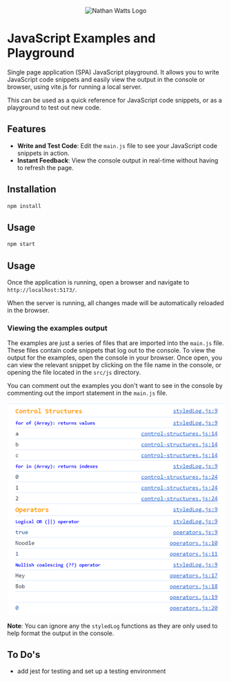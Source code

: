 <p align="center"> <img src="https://nathanwatts.xyz/favicon.svg" width="200" alt="Nathan Watts Logo"> </p>

# JavaScript Examples and Playground

Single page application (SPA) JavaScript playground. It allows you to write
JavaScript code snippets and easily view the output in the console or browser,
using vite.js for running a local server.

This can be used as a quick reference for JavaScript code snippets, or as a
playground to test out new code.

## Features

- **Write and Test Code**: Edit the `main.js` file to see your JavaScript code snippets in action.
- **Instant Feedback**: View the console output in real-time without having to refresh the page.

## Installation

```bash
npm install
```

## Usage

```bash
npm start
```

## Usage

Once the application is running, open a browser and navigate to `http://localhost:5173/`.

When the server is running, all changes made will be automatically reloaded in the browser.

### Viewing the examples output

The examples are just a series of files that are imported into the `main.js`
file. These files contain code snippets that log out to the console. To view the
output for the examples, open the console in your browser. Once open, you can
view the relevant snippet by clicking on the file name in the console, or
opening the file located in the `src/js` directory.

You can comment out the examples you don't want to see in the console by
commenting out the import statement in the `main.js` file. 

![console-output-example](./src/images/console-output-example.png)

**Note**: You can ignore any the `styledLog` functions as they are only
used to help format the output in the console.

## To Do's

- add jest for testing and set up a testing environment